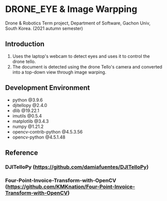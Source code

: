 # DRONE_EYE & Image Warpping

Drone & Robotics Term project, Department of Software, Gachon Univ, South Korea. (2021 autumn semester)<br />

## Introduction
1. Uses the laptop's webcam to detect eyes and uses it to control the drone tello.
2. The document is detected using the drone Tello's camera and converted into a top-down view through image warping.

## Development Environment
- python @3.9.6
- djitellopy @2.4.0
- dlib @19.22.1
- imutils @0.5.4
- matplotlib @3.4.3
- numpy @1.21.2
- opencv-contrib-python @4.5.3.56
- opencv-python @4.5.1.48


## Reference
 ### DJITelloPy (https://github.com/damiafuentes/DJITelloPy)
 ### Four-Point-Invoice-Transform-with-OpenCV (https://github.com/KMKnation/Four-Point-Invoice-Transform-with-OpenCV)
